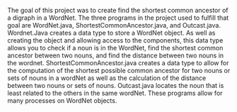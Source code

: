 The goal of this project was to create find the shortest common ancestor of a digraph in a WordNet. The three
programs in the project used to fulfill that goal are WordNet.java, ShortestCommonAncestor.java, and Outcast.java.
Wordnet.Java creates a data type to store a WordNet object. As well as creating the object and allowing access to the
components, this data type allows you to check if a noun is in the WordNet, find the shortest common ancestor between
two nouns, and find the distance between two nouns in the wordnet. ShortestCommonAncestor.java creates a data type
to allow for the computation of the shortest possible common ancestor for two nouns or sets of nouns in a wordNet as
well as the calculation of the distance between two nouns or sets of nouns. Outcast.java locates the noun that is
least related to the others in the same wordNet. These programs allow for many processes on WordNet objects.
